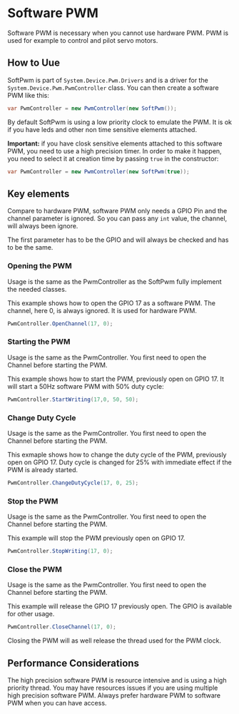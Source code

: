 ﻿# Software PWM

Software PWM is necessary when you cannot use hardware PWM. PWM is used for example to control and pilot servo motors.

## How to Uue

SoftPwm is part of ```System.Device.Pwm.Drivers``` and is a driver for the ```System.Device.Pwm.PwmController``` class. You can then create a software PWM like this:

```csharp
var PwmController = new PwmController(new SoftPwm());
```

By default SoftPwm is using a low priority clock to emulate the PWM. It is ok if you have leds and other non time sensitive elements attached.

**Important:** if you have closk sensitive elements attached to this software PWM, you need to use a high precision timer. In order to make it happen, you need to select it at creation time by passing ```true``` in the constructor:

```csharp
var PwmController = new PwmController(new SoftPwm(true));
```

## Key elements

Compare to hardware PWM, software PWM only needs a GPIO Pin and the channel parameter is ignored. So you can pass any ```int``` value, the channel, will always been ignore.

The first parameter has to be the GPIO and will always be checked and has to be the same.

### Opening the PWM

Usage is the same as the PwmController as the SoftPwm fully implement the needed classes.

This example shows how to open the GPIO 17 as a software PWM. The channel, here 0, is always ignored. It is used for hardware PWM.

```csharp
PwmController.OpenChannel(17, 0);
```

### Starting the PWM

Usage is the same as the PwmController. You first need to open the Channel before starting the PWM.

This example shows how to start the PWM, previously open on GPIO 17. It will start a 50Hz software PWM with 50% duty cycle:

```csharp
PwmController.StartWriting(17,0, 50, 50);
```

### Change Duty Cycle

Usage is the same as the PwmController. You first need to open the Channel before starting the PWM.

This exmaple shows how to change the duty cycle of the PWM, previously open on GPIO 17. Duty cycle is changed for 25% with immediate effect if the PWM is already started.

```csharp
PwmController.ChangeDutyCycle(17, 0, 25);
```

### Stop the PWM

Usage is the same as the PwmController. You first need to open the Channel before starting the PWM.

This example will stop the PWM previously open on GPIO 17.

```csharp
PwmController.StopWriting(17, 0);
```

### Close the PWM

Usage is the same as the PwmController. You first need to open the Channel before starting the PWM.

This example will release the GPIO 17 previously open. The GPIO is available for other usage.

```csharp
PwmController.CloseChannel(17, 0);
```

Closing the PWM will as well release the thread used for the PWM clock.

## Performance Considerations

The high precision software PWM is resource intensive and is using a high priority thread. You may have resources issues if you are using multiple high precision software PWM. Always prefer hardware PWM to software PWM when you can have access. 

